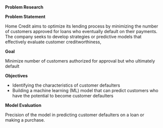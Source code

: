 **Problem Research**

**Problem Statement**

Home Credit aims to optimize its lending process by minimizing the number of customers approved for loans who eventually default on their payments. The company seeks to develop strategies or predictive models that effectively evaluate customer creditworthiness, 

**Goal**

Minimize number of customers authorized for approval but who ultimately default

**Objectives**
- Identifying the characteristics of customer defaulters
- Building a machine learning (ML) model that can predict customers who have the potential to become customer defaulters

**Model Evaluation**

Precision of the model in predicting customer defaulters on a loan or making a purchase.

